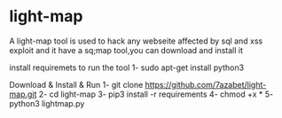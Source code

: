 # light-map
A light-map tool is used to hack any webseite affected by sql and xss exploit and it have a sq;map tool,you can download and install it

install requiremets to run the tool
1- sudo apt-get install python3 

Download & Install & Run
1- git clone https://github.com/7azabet/light-map.git
2- cd light-map
3- pip3 install -r requirements
4- chmod +x *
5- python3 lightmap.py

